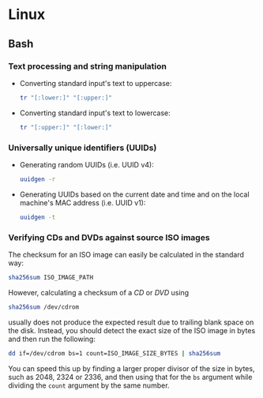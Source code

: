 # Linux

## Bash

### Text processing and string manipulation

 * Converting standard input's text to uppercase:

   ```bash
   tr "[:lower:]" "[:upper:]"
   ```

 * Converting standard input's text to lowercase:

   ```bash
   tr "[:upper:]" "[:lower:]"
   ```

### Universally unique identifiers (UUIDs)

 * Generating random UUIDs (i.e. UUID v4):

   ```bash
   uuidgen -r
   ```

 * Generating UUIDs based on the current date and time and on the local machine's MAC address (i.e. UUID v1):

   ```bash
   uuidgen -t
   ```

### Verifying CDs and DVDs against source ISO images

The checksum for an ISO image can easily be calculated in the standard way:

```bash
sha256sum ISO_IMAGE_PATH
```

However, calculating a checksum of a *CD* or *DVD* using

```bash
sha256sum /dev/cdrom
```

usually does not produce the expected result due to trailing blank space on the disk. Instead, you should detect the exact size of the ISO image in bytes and then run the following:

```bash
dd if=/dev/cdrom bs=1 count=ISO_IMAGE_SIZE_BYTES | sha256sum
```

You can speed this up by finding a larger proper divisor of the size in bytes, such as 2048, 2324 or 2336, and then using that for the `bs` argument while dividing the `count` argument by the same number.
